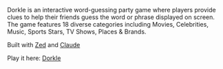 Dorkle is an interactive word-guessing party game where players provide clues to help their friends guess the word or phrase displayed on screen. 
The game features 18 diverse categories including Movies, Celebrities, Music, Sports Stars, TV Shows, Places & Brands.

Built with <a href="https://zed.dev">Zed</a> and <a href="https://claude.ai">Claude</a>

Play it here: <a href="https://ekorbia.com/dorkle/">Dorkle</a>

